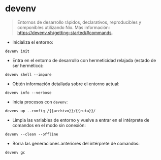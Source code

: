 # devenv

> Entornos de desarrollo rápidos, declarativos, reproducibles y componibles utilizando Nix.
> Más información: <https://devenv.sh/getting-started/#commands>.

- Inicializa el entorno:

`devenv init`

- Entra en el entorno de desarrollo con hermeticidad relajada (estado de ser hermético):

`devenv shell --impure`

- Obtén información detallada sobre el entorno actual:

`devenv info --verbose`

- Inicia procesos con `devenv`:

`devenv up --config /{{archivo}}/{{ruta}}/`

- Limpia las variables de entorno y vuelve a entrar en el intérprete de comandos en el modo sin conexión:

`devenv --clean --offline`

- Borra las generaciones anteriores del intérprete de comandos:

`devenv gc`
